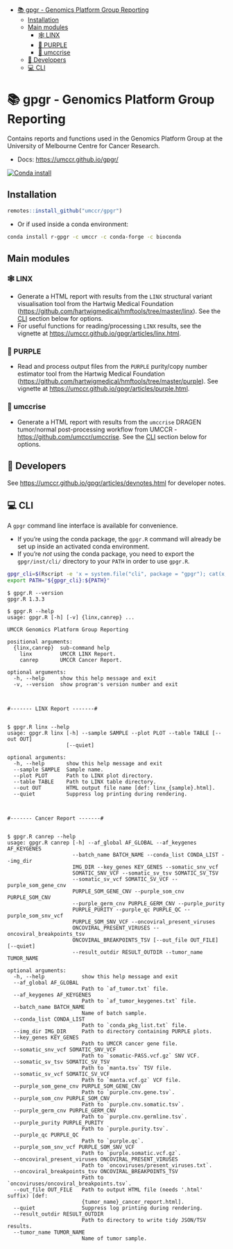 
-   <a href="#-gpgr---genomics-platform-group-reporting"
    id="toc--gpgr---genomics-platform-group-reporting">📚 gpgr - Genomics
    Platform Group Reporting</a>
    -   <a href="#installation" id="toc-installation">Installation</a>
    -   <a href="#main-modules" id="toc-main-modules">Main modules</a>
        -   <a href="#id_-linx" id="toc-id_-linx">🕸 LINX</a>
        -   <a href="#id_-purple" id="toc-id_-purple">🔮 PURPLE</a>
        -   <a href="#id_-umccrise" id="toc-id_-umccrise">🐍 umccrise</a>
    -   <a href="#id_-developers" id="toc-id_-developers">🥳 Developers</a>
    -   <a href="#id_-cli" id="toc-id_-cli">💻 CLI</a>

<!-- README.md is generated from README.Rmd. Please edit that file -->

# 📚 gpgr - Genomics Platform Group Reporting

Contains reports and functions used in the Genomics Platform Group at
the University of Melbourne Centre for Cancer Research.

-   Docs: <https://umccr.github.io/gpgr/>

[![Conda
install](https://anaconda.org/umccr/r-gpgr/badges/installer/conda.svg)](https://anaconda.org/umccr/r-gpgr)

## Installation

``` r
remotes::install_github("umccr/gpgr")
```

-   Or if used inside a conda environment:

``` bash
conda install r-gpgr -c umccr -c conda-forge -c bioconda
```

## Main modules

### 🕸 LINX

-   Generate a HTML report with results from the `LINX` structural
    variant visualisation tool from the Hartwig Medical Foundation
    (<https://github.com/hartwigmedical/hmftools/tree/master/linx>). See
    the [CLI](#cli) section below for options.
-   For useful functions for reading/processing `LINX` results, see the
    vignette at <https://umccr.github.io/gpgr/articles/linx.html>.

### 🔮 PURPLE

-   Read and process output files from the `PURPLE` purity/copy number
    estimator tool from the Hartwig Medical Foundation
    (<https://github.com/hartwigmedical/hmftools/tree/master/purple>).
    See vignette at <https://umccr.github.io/gpgr/articles/purple.html>.

### 🐍 umccrise

-   Generate a HTML report with results from the `umccrise` DRAGEN
    tumor/normal post-processing workflow from UMCCR -
    <https://github.com/umccr/umccrise>. See the [CLI](#cli) section
    below for options.

## 🥳 Developers

See <https://umccr.github.io/gpgr/articles/devnotes.html> for developer
notes.

## 💻 CLI

A `gpgr` command line interface is available for convenience.

-   If you’re using the conda package, the `gpgr.R` command will already
    be set up inside an activated conda environment.
-   If you’re *not* using the conda package, you need to export the
    `gpgr/inst/cli/` directory to your `PATH` in order to use `gpgr.R`.

``` bash
gpgr_cli=$(Rscript -e 'x = system.file("cli", package = "gpgr"); cat(x, "\n")' | xargs)
export PATH="${gpgr_cli}:${PATH}"
```

    $ gpgr.R --version
    gpgr.R 1.3.3

    $ gpgr.R --help
    usage: gpgr.R [-h] [-v] {linx,canrep} ...

    UMCCR Genomics Platform Group Reporting

    positional arguments:
      {linx,canrep}  sub-command help
        linx         UMCCR LINX Report.
        canrep       UMCCR Cancer Report.

    optional arguments:
      -h, --help     show this help message and exit
      -v, --version  show program's version number and exit



    #------- LINX Report -------#


    $ gpgr.R linx --help
    usage: gpgr.R linx [-h] --sample SAMPLE --plot PLOT --table TABLE [--out OUT]
                       [--quiet]

    optional arguments:
      -h, --help       show this help message and exit
      --sample SAMPLE  Sample name.
      --plot PLOT      Path to LINX plot directory.
      --table TABLE    Path to LINX table directory.
      --out OUT        HTML output file name [def: linx_{sample}.html].
      --quiet          Suppress log printing during rendering.



    #------- Cancer Report -------#


    $ gpgr.R canrep --help
    usage: gpgr.R canrep [-h] --af_global AF_GLOBAL --af_keygenes AF_KEYGENES
                         --batch_name BATCH_NAME --conda_list CONDA_LIST --img_dir
                         IMG_DIR --key_genes KEY_GENES --somatic_snv_vcf
                         SOMATIC_SNV_VCF --somatic_sv_tsv SOMATIC_SV_TSV
                         --somatic_sv_vcf SOMATIC_SV_VCF --purple_som_gene_cnv
                         PURPLE_SOM_GENE_CNV --purple_som_cnv PURPLE_SOM_CNV
                         --purple_germ_cnv PURPLE_GERM_CNV --purple_purity
                         PURPLE_PURITY --purple_qc PURPLE_QC --purple_som_snv_vcf
                         PURPLE_SOM_SNV_VCF --oncoviral_present_viruses
                         ONCOVIRAL_PRESENT_VIRUSES --oncoviral_breakpoints_tsv
                         ONCOVIRAL_BREAKPOINTS_TSV [--out_file OUT_FILE] [--quiet]
                         --result_outdir RESULT_OUTDIR --tumor_name TUMOR_NAME

    optional arguments:
      -h, --help            show this help message and exit
      --af_global AF_GLOBAL
                            Path to `af_tumor.txt` file.
      --af_keygenes AF_KEYGENES
                            Path to `af_tumor_keygenes.txt` file.
      --batch_name BATCH_NAME
                            Name of batch sample.
      --conda_list CONDA_LIST
                            Path to `conda_pkg_list.txt` file.
      --img_dir IMG_DIR     Path to directory containing PURPLE plots.
      --key_genes KEY_GENES
                            Path to UMCCR cancer gene file.
      --somatic_snv_vcf SOMATIC_SNV_VCF
                            Path to `somatic-PASS.vcf.gz` SNV VCF.
      --somatic_sv_tsv SOMATIC_SV_TSV
                            Path to `manta.tsv` TSV file.
      --somatic_sv_vcf SOMATIC_SV_VCF
                            Path to `manta.vcf.gz` VCF file.
      --purple_som_gene_cnv PURPLE_SOM_GENE_CNV
                            Path to `purple.cnv.gene.tsv`.
      --purple_som_cnv PURPLE_SOM_CNV
                            Path to `purple.cnv.somatic.tsv`.
      --purple_germ_cnv PURPLE_GERM_CNV
                            Path to `purple.cnv.germline.tsv`.
      --purple_purity PURPLE_PURITY
                            Path to `purple.purity.tsv`.
      --purple_qc PURPLE_QC
                            Path to `purple.qc`.
      --purple_som_snv_vcf PURPLE_SOM_SNV_VCF
                            Path to `purple.somatic.vcf.gz`.
      --oncoviral_present_viruses ONCOVIRAL_PRESENT_VIRUSES
                            Path to `oncoviruses/present_viruses.txt`.
      --oncoviral_breakpoints_tsv ONCOVIRAL_BREAKPOINTS_TSV
                            Path to `oncoviruses/oncoviral_breakpoints.tsv`.
      --out_file OUT_FILE   Path to output HTML file (needs '.html' suffix) [def:
                            {tumor_name}_cancer_report.html].
      --quiet               Suppress log printing during rendering.
      --result_outdir RESULT_OUTDIR
                            Path to directory to write tidy JSON/TSV results.
      --tumor_name TUMOR_NAME
                            Name of tumor sample.
